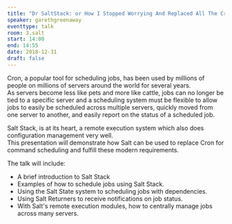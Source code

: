 ```yaml
---
title: "Dr SaltStack: or How I Stopped Worrying And Replaced All The Crons"
speaker: garethgreenaway
eventtype: talk
room: 3.salt
start: 14:00
end: 14:55
date: 2018-12-31
draft: false
---
```


Cron, a popular tool for scheduling jobs, has been used by millions of people on millions of servers around the world for several years.  
As servers become less like pets and more like cattle, jobs can no longer be tied to a specific server and
a scheduling system must be flexible to allow jobs to easily be scheduled across multiple servers,
quickly moved from one server to another, and easily report on the status of a scheduled job.  

Salt Stack, is at its heart, a remote execution system which also does configuration management very well.  
This presentation will demonstrate how Salt can be used to replace Cron for command scheduling and fulfill these modern requirements.  

The talk will include:

- A brief introduction to Salt Stack
- Examples of how to schedule jobs using Salt Stack.
- Using the Salt State system to scheduling jobs with dependencies.
- Using Salt Returners to receive notifications on job status.
- With Salt's remote execution modules, how to centrally manage jobs across many servers.


